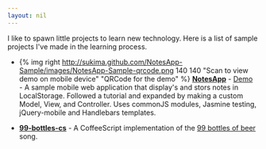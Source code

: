 ```yaml
---
layout: nil
---
```

I like to spawn little projects to learn new technology. Here is a list of
sample projects I've made in the learning process.

- {% img right http://sukima.github.com/NotesApp-Sample/images/NotesApp-Sample-qrcode.png 140 140 "Scan to view demo on mobile device" "QRCode for the demo" %}
  **[NotesApp](http://github.com/sukima/NotesApp-Sample/)** -
  [Demo](http://sukima.github.com/NotesApp-Sample/) - A sample mobile
  web application that display's and stors notes in LocalStorage. Followed a
  tutorial and expanded by making a custom Model, View, and Controller. Uses
  commonJS modules, Jasmine testing, jQuery-mobile and Handlebars templates.
  <span style="clear:right"> </span>

- **[99-bottles-cs](http://sukima.github.com/99-bottles-cs/)** - A CoffeeScript
  implementation of the [99 bottles of beer](http://www.99-bottles-of-beer.net/) song.
